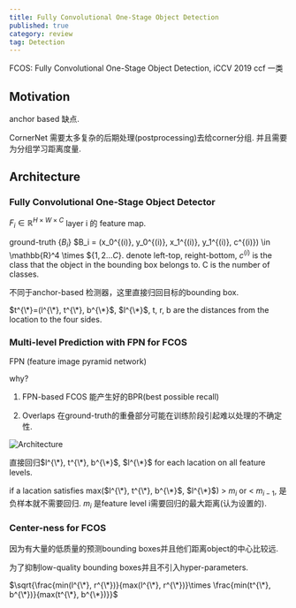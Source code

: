 ```yaml
---
title: Fully Convolutional One-Stage Object Detection
published: true
category: review
tag: Detection
---
```

FCOS: Fully Convolutional One-Stage Object Detection, iCCV 2019 ccf 一类


## Motivation

anchor based 缺点.

CornerNet 需要太多复杂的后期处理(postprocessing)去给corner分组. 并且需要为分组学习距离度量.

## Architecture

### Fully Convolutional One-Stage Object Detector

$F_i \in \mathbb{R}^{H\times W \times C}$ layer i 的 feature map.

ground-truth {$B_i$} $B_i = (x_0^{(i)}, y_0^{(i)}, x_1^{(i)}, y_1^{(i)}, c^{(i)}) \in \mathbb{R}^4 \times ${$1, 2...C$}.
denote left-top, reight-bottom, $c^{(i)}$ is the class that the object in the bounding box belongs to. C is the number of classes.

不同于anchor-based 检测器，这里直接归回目标的bounding box.

$t^{\*}=(l^{\*}, t^{\*}, b^{\*}$, $l^{\*}$, t, r, b are the distances from the location to the four sides.

### Multi-level Prediction with FPN for FCOS

FPN (feature image pyramid network)

why?

1. FPN-based FCOS 能产生好的BPR(best possible recall)

2. Overlaps 在ground-truth的重叠部分可能在训练阶段引起难以处理的不确定性.

![Architecture](http://plusnet.cn/assets/include/fcos_architecture.png)

直接回归$l^{\*}, t^{\*}, b^{\*}$, $l^{\*}$ for each lacation on all feature levels.

if a lacation satisfies max($l^{\*}, t^{\*}, b^{\*}$, $l^{\*}$) > $m_i$ or < $m_{i-1}$, 是负样本就不需要回归.  $m_i$ 是feature level i需要回归的最大距离(认为设置的).

### Center-ness for FCOS

因为有大量的低质量的预测bounding boxes并且他们距离object的中心比较远.

为了抑制low-quality bounding boxes并且不引入hyper-parameters.

$\sqrt{\frac{min(l^{\*}, r^{\*})}{max(l^{\*}, r^{\*})}\times \frac{min(t^{\*}, b^{\*})}{max(t^{\*}, b^{\*})}}$
